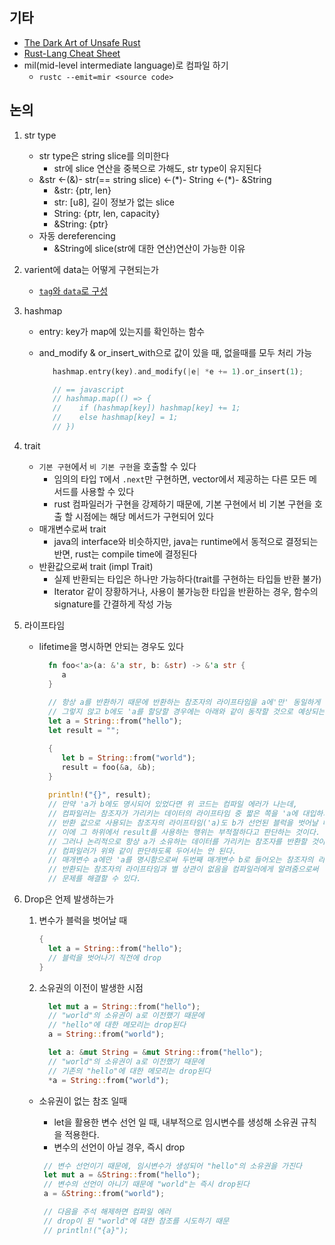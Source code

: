 ## 기타

- [The Dark Art of Unsafe Rust](https://doc.rust-lang.org/nomicon/intro.html)
- [Rust-Lang Cheat Sheet](https://cheats.rs/)
- mil(mid-level intermediate language)로 컴파일 하기
  - `rustc --emit=mir <source code>`

## 논의

1. str type

   - str type은 string slice를 의미한다
     - str에 slice 연산을 중복으로 가해도, str type이 유지된다
   - &str <-(&)- str(== string slice) <-(\*)- String <-(\*)- &String
     - &str: {ptr, len}
     - str: [u8], 길이 정보가 없는 slice
     - String: {ptr, len, capacity}
     - &String: {ptr}
   - 자동 dereferencing
     - &String에 slice(str에 대한 연산)연산이 가능한 이유

2. varient에 data는 어떻게 구현되는가

   - [`tag`와 `data`로 구성](https://cheats.rs/#custom-types)

3. hashmap

   - entry: key가 map에 있는지를 확인하는 함수
   - and_modify & or_insert_with으로 값이 있을 때, 없을때를 모두 처리 가능

     ```rust
        hashmap.entry(key).and_modify(|e| *e += 1).or_insert(1);

        // == javascript
        // hashmap.map(() => {
        //    if (hashmap[key]) hashmap[key] += 1;
        //    else hashmap[key] = 1;
        // })
     ```

4. trait

   - `기본 구현`에서 `비 기본 구현`을 호출할 수 있다
     - 임의의 타입 `T`에서 `.next`만 구현하면, vector에서 제공하는 다른 모든 메서드를 사용할 수 있다
     - rust 컴파일러가 구현을 강제하기 때문에, 기본 구현에서 비 기본 구현을 호출 할 시점에는 해당 메서드가 구현되어 있다
   - 매개변수로써 trait
     - java의 interface와 비슷하지만, java는 runtime에서 동적으로 결정되는 반면, rust는 compile time에 결정된다
   - 반환값으로써 trait (impl Trait)
     - 실제 반환되는 타입은 하나만 가능하다(trait를 구현하는 타입들 반환 불가)
     - Iterator 같이 장황하거나, 사용이 불가능한 타입을 반환하는 경우, 함수의 signature를 간결하게 작성 가능

5. 라이프타임

   - lifetime을 명시하면 안되는 경우도 있다

     ```rust
       fn foo<'a>(a: &'a str, b: &str) -> &'a str {
          a
       }
       
       // 항상 a를 반환하기 때문에 반환하는 참조자의 라이프타임을 a에'만' 동일하게 맞춰 주어야 한다.
       // 그렇지 않고 b에도 'a를 할당할 경우에는 아래와 같이 동작할 것으로 예상되는 코드가 동작하지 않을 수 있다.
       let a = String::from("hello");
       let result = "";

       {
          let b = String::from("world");
          result = foo(&a, &b);
       }
       
       println!("{}", result);
       // 만약 'a가 b에도 명시되어 있었다면 위 코드는 컴파일 에러가 나는데,
       // 컴파일러는 참조자가 가리키는 데이터의 라이프타임 중 짧은 쪽을 'a에 대입하기 때문에,
       // 반환 값으로 사용되는 참조자의 라이프타임('a)도 b가 선언된 블럭을 벗어날 때 끝나는 것으로 본다.
       // 이에 그 하위에서 result를 사용하는 행위는 부적절하다고 판단하는 것이다.
       // 그러나 논리적으로 항상 a가 소유하는 데이터를 가리키는 참조자를 반환할 것이 자명하기 때문에
       // 컴파일러가 위와 같이 판단하도록 두어서는 안 된다.
       // 매개변수 a에만 'a를 명시함으로써 두번째 매개변수 b로 들어오는 참조자의 라이프타임은
       // 반환되는 참조자의 라이프타임과 별 상관이 없음을 컴파일러에게 알려줌으로써
       // 문제를 해결할 수 있다.
     ```

6. Drop은 언제 발생하는가

   1. 변수가 블럭을 벗어날 때
      ```rust
      {
        let a = String::from("hello");
        // 블럭을 벗어나기 직전에 drop
      }
      ```
   2. 소유권의 이전이 발생한 시점

      ```rust
        let mut a = String::from("hello");
        // "world"의 소유권이 a로 이전했기 때문에
        // "hello"에 대한 메모리는 drop된다
        a = String::from("world");
      ```

      ```rust
        let a: &mut String = &mut String::from("hello");
        // "world"의 소유권이 a로 이전했기 때문에
        // 기존의 "hello"에 대한 메모리는 drop된다
        *a = String::from("world");
      ```

   - 소유권이 없는 참조 일때

     - let을 활용한 변수 선언 일 때, 내부적으로 임시변수를 생성해 소유권 규칙을 적용한다.
     - 변수의 선언이 아닐 경우, 즉시 drop

     ```rust
      // 변수 선언이기 때문에, 임시변수가 생성되어 "hello"의 소유권을 가진다
      let mut a = &String::from("hello");
      // 변수의 선언이 아니기 때문에 "world"는 즉시 drop된다
      a = &String::from("world");

      // 다음을 주석 해제하면 컴파일 에러
      // drop이 된 "world"에 대한 참조를 시도하기 때문
      // println!("{a}");
     ```
